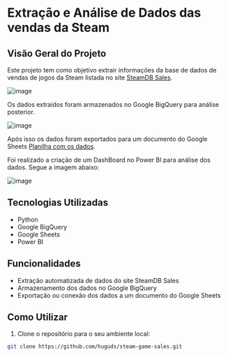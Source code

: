 # Extração e Análise de Dados das vendas da Steam

## Visão Geral do Projeto

Este projeto tem como objetivo extrair informações da base de dados de vendas de jogos da Steam listada no site [SteamDB Sales](https://steamdb.info/sales/).

![image](https://github.com/huguds/steam-game-sales/assets/79457377/02441e50-fed9-481d-b3b1-daae175f3be6)

Os dados extraídos foram armazenados no Google BigQuery para análise posterior. 

![image](https://github.com/huguds/steam-game-sales/assets/79457377/2403d265-3b65-45ac-81b7-7f77a6984587)

Após isso os dados foram exportados para um documento do Google Sheets [Planilha com os dados](https://docs.google.com/spreadsheets/d/e/2PACX-1vTQmpo6VJGuqtGnwCsMkPmep18kPCtq7L69v-l9XH6sON1nmXKfdR0HEpbAS0lUiMtkaE8tGbeuLUMz/pubhtml).

Foi realizado a criação de um DashBoard no Power BI para análise dos dados. Segue a imagem abaixo:

![image](https://github.com/huguds/steam-game-sales/assets/79457377/fcbc7382-0c87-4b4c-afd7-169fd274217d)

## Tecnologias Utilizadas

- Python
- Google BigQuery
- Google Sheets
- Power BI

## Funcionalidades

- Extração automatizada de dados do site SteamDB Sales
- Armazenamento dos dados no Google BigQuery
- Exportação ou conexão dos dados a um documento do Google Sheets

## Como Utilizar

1. Clone o repositório para o seu ambiente local:

```bash
git clone https://github.com/huguds/steam-game-sales.git
